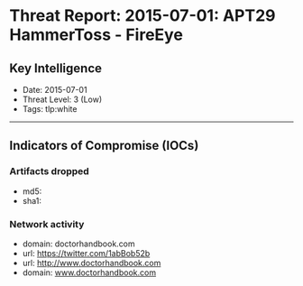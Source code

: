 # Threat Report: 2015-07-01: APT29 HammerToss - FireEye


## Key Intelligence
* Date: 2015-07-01
* Threat Level: 3 (Low)
* Tags: tlp:white

---

## Indicators of Compromise (IOCs)
### Artifacts dropped
* md5: <md5>
* sha1: <sha1>

### Network activity
* domain: doctorhandbook.com
* url: https://twitter.com/1abBob52b
* url: http://www.doctorhandbook.com
* domain: www.doctorhandbook.com
